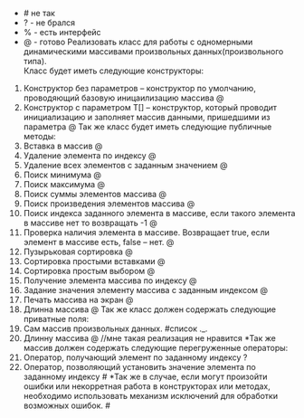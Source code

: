 * \# не так
* ? - не брался
* % - есть интерфейс
* @ - готово 
Реализовать класс для работы с одномерными динамическими массивами произвольных данных(произвольного типа).  
Класс будет иметь следующие конструкторы:
1. Конструктор без параметров – конструктор по умолчанию, проводяющий базовую иницаилизацию массива @
2. Конструктор с параметром T[] – конструктор, который проводит инициализацию и заполняет массив данными, пришедшими из параметра @
Так же класс будет иметь следующие публичные методы:
1. Вставка в массив @
2. Удаление элемента по индексу @
3. Удаление всех элементов с заданным значением @
4. Поиск минимума @
5. Поиск максимума @
6. Поиск суммы элементов массива @
7. Поиск произведения элементов массива @
8. Поиск индекса заданного элемента в массиве, если такого элемента в массиве нет то возвращать -1 @
9. Проверка наличия элемента в массиве. Возвращает true, если элемент в массиве есть, false – нет. @
10. Пузырьковая сортировка @
11. Сортировка простыми вставками @
12. Сортировка простым выбором @
13. Получение элемента массива по индексу @
14. Задание значения элементу массива с заданным индексом @
15. Печать массива на экран @
16. Длинна массива @
Так же класс должен содержать следующие приватные поля:
1. Сам массив произвольных данных. \#список ._.
2. Длинну массива @ //мне такая реализация не нравится
*Так же массив должен содержать следующие перегруженные операторы:
1. Оператор, получающий элемент по заданному индексу ?
2. Оператор, позволяющий установить значение элемента по заданному индексу \#
*Так же в случае, если могут произойти ошибки или некорретная работа в конструкторах или методах, необходимо использовать механизм исключений для обработки возможных ошибок. \#